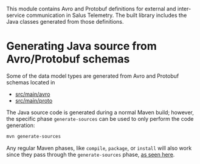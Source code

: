 This module contains Avro and Protobuf definitions for external and inter-service communication
in Salus Telemetry. The built library includes the Java classes generated from those definitions.

# Generating Java source from Avro/Protobuf schemas

Some of the data model types are generated from Avro and Protobuf schemas located in
- [src/main/avro](src/main/avro)
- [src/main/proto](src/main/proto)

The Java source code is generated during a normal Maven build; however, the specific phase
`generate-sources` can be used to only perform the code generation:

```bash
mvn generate-sources
```

Any regular Maven phases, like `compile`, `package`, or `install` will also work since they
pass through the `generate-sources` phase, 
[as seen here](https://maven.apache.org/guides/introduction/introduction-to-the-lifecycle.html#Lifecycle_Reference).
